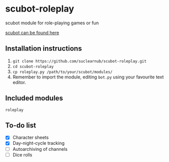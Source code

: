 # scubot-roleplay
scubot module for role-playing games or fun

[scubot can be found here](https://github.com/scubot/scubot)

## Installation instructions
1. `git clone https://github.com/suclearnub/scubot-roleplay.git`
2. `cd scubot-roleplay`
3. `cp roleplay.py /path/to/your/scubot/modules/`
4. Remember to import the module, editing `bot.py` using your favourite text editor.

## Included modules
`roleplay`

## To-do list
- [x] Character sheets
- [x] Day-night-cycle tracking
- [ ] Autoarchiving of channels
- [ ] Dice rolls
